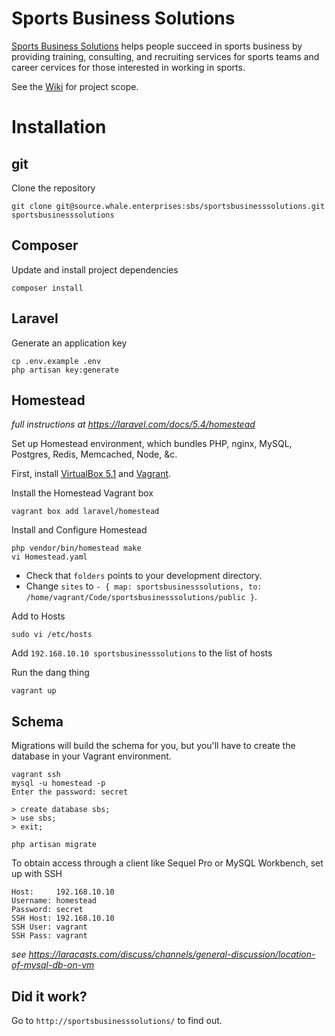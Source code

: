 # Sports Business Solutions

[Sports Business Solutions](http://www.sportsbusiness.solutions/) helps people succeed in sports business by providing training, consulting, and recruiting services for sports teams and career cervices for those interested in working in sports.

See the [Wiki](https://source.whale.enterprises/sbs/sportsbusinesssolutions/wikis/home) for project scope.

# Installation

## git

Clone the repository
```
git clone git@source.whale.enterprises:sbs/sportsbusinesssolutions.git sportsbusinesssolutions
```

## Composer

Update and install project dependencies
```
composer install
```

## Laravel

Generate an application key
```
cp .env.example .env
php artisan key:generate
```

## Homestead

*full instructions at https://laravel.com/docs/5.4/homestead*

Set up Homestead environment, which bundles PHP, nginx, MySQL, Postgres, Redis, Memcached, Node, &c.

First, install [VirtualBox 5.1](https://www.virtualbox.org/wiki/Downloads) and [Vagrant](https://www.vagrantup.com/downloads.html).

Install the Homestead Vagrant box
```
vagrant box add laravel/homestead
```

Install and Configure Homestead
```
php vendor/bin/homestead make
vi Homestead.yaml
```
- Check that `folders` points to your development directory.  
- Change `sites` to `- { map: sportsbusinesssolutions, to: /home/vagrant/Code/sportsbusinesssolutions/public }`.

Add to Hosts
```
sudo vi /etc/hosts
```
Add `192.168.10.10 sportsbusinesssolutions` to the list of hosts

Run the dang thing
```
vagrant up
```

## Schema

Migrations will build the schema for you, but you'll have to create the database in your Vagrant environment.

```
vagrant ssh
mysql -u homestead -p
Enter the password: secret

> create database sbs;
> use sbs;
> exit;

php artisan migrate
```

To obtain access through a client like Sequel Pro or MySQL Workbench, set up with SSH

```
Host:     192.168.10.10
Username: homestead
Password: secret
SSH Host: 192.168.10.10
SSH User: vagrant
SSH Pass: vagrant
```

*see https://laracasts.com/discuss/channels/general-discussion/location-of-mysql-db-on-vm*

## Did it work?

Go to `http://sportsbusinesssolutions/` to find out.
